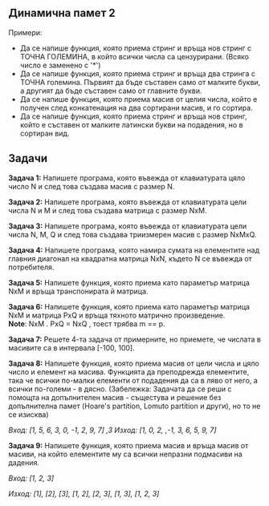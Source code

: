 ## Динамична памет 2

Примери:

 - Да се напише функция, която приема стринг и връща нов стринг с ТОЧНА ГОЛЕМИНА, в който всички числа са цензурирани. (Всяко число е заменено с '*')
 - Да се напише функция, която приема стринг и връща два стринга с ТОЧНА големина. Първият да бъде съставен само от малките букви, а другият да бъде съставен само от главните букви.
 - Да се напише функция, която приема масив от целия числа, който е получен след конкатенация на два сортирани масив, и го сортира.
 - Да се напише функция, която приема стринг и връща нов стринг, който е съставен от малките латински букви на подадения, но в сортиран вид.

## Задачи

**Задача 1:** Напишете програма, която въвежда от клавиатурата цяло число N и след това създава масив с размер N.

**Задача 2:** Напишете програма, която въвежда от клавиатурата цели числа N и M и след това създава матрица с размер NxM.

**Задача 3:** Напишете програма, която въвежда от клавиатурата цели числа N, M, Q и след това създава триизмерен масив с размер NxMxQ.

**Задача 4:** Напишете програма, която намира сумата на елементите над главния диагонал на квадратна матрица NxN, където N се въвежда от потребителя.

**Задача 5:** Напишете функция, която приема като параметър матрица NxM и връща транспонирата й матрица.

**Задача 6:** Напишете функция, която приема като параметър матрица NxM и матрица PxQ и връща тяхното матрично произведение. <br />
**Note**: NxM . PxQ = NxQ , тоест трябва m == p.

**Задача 7:** Решете 4-та задача от примерните, но приемете, че числата в масивите са в интервала [-100, 100].

**Задача 8:** Напишете функция, която приема масив от цели числа и цяло число и елемент на масива. Функцията да преподрежда елементите, така че всички по-малки елементи от подадения да са в ляво от него, а всички по-големи - в дясно. (Забележка: Задачата да се реши с помощта на допълнителен масив - същестува и решение без допълнителна памет (Hoare's partition, Lomuto partition и други), но то не се изисква)

*Вход: [1, 5, 6, 3, 0, -1, 2, 9, 7] ,3* *Изход: [1, 0, 2, ,-1, 3, 6, 5, 9, 7]*


**Задача 9:** Напишете функция, която приема масив и връща масив от масиви, на който елементите му са всички непразни подмасиви на дадения.

*Вход: [1, 2, 3]* 

*Изход: [1], [2], [3], [1, 2], [2, 3], [1, 3], [1, 2, 3]*

